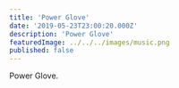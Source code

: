 ```yaml
---
title: 'Power Glove'
date: '2019-05-23T23:00:20.000Z'
description: 'Power Glove'
featuredImage: ../../../images/music.png
published: false
---
```


Power Glove.
